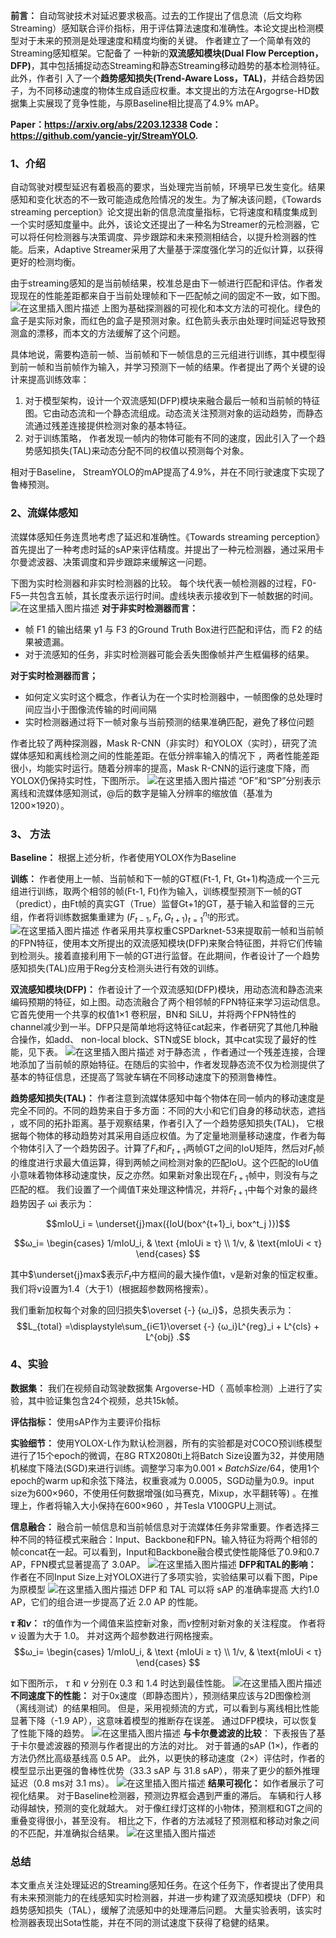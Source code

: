 ﻿**前言：** 自动驾驶技术对延迟要求极高。过去的工作提出了信息流（后文均称Streaming）感知联合评价指标，用于评估算法速度和准确性。本论文提出检测模型对于未来的预测是处理速度和精度均衡的关键。 作者建立了一个简单有效的Streaming感知框架。它配备了 一种新的**双流感知模块(Dual Flow Perception，DFP)**，其中包括捕捉动态Streaming和静态Streaming移动趋势的基本检测特征。此外，作者引 入了一个**趋势感知损失(Trend-Aware Loss，TAL)**，并结合趋势因子，为不同移动速度的物体生成自适应权重。本文提出的方法在Argogrse-HD数据集上实展现了竞争性能，与原Baseline相比提高了4.9% mAP。

**Paper：https://arxiv.org/abs/2203.12338
Code：https://github.com/yancie-yjr/StreamYOLO.**

###  1、介绍
自动驾驶对模型延迟有着极高的要求，当处理完当前帧，环境早已发生变化。结果感知和变化状态的不一致可能造成危险情况的发生。为了解决该问题，《Towards streaming perception》论文提出新的信息流度量指标，它将速度和精度集成到一个实时感知度量中。此外，该论文还提出了一种名为Streamer的元检测器，它可以将任何检测器与决策调度、异步跟踪和未来预测相结合，以提升检测器的性能。后来，Adaptive Streamer采用了大量基于深度强化学习的近似计算，以获得更好的检测均衡。

由于streaming感知的是当前帧结果，校准总是由下一帧进行匹配和评估。作者发现现在的性能差距都来自于当前处理帧和下一匹配帧之间的固定不一致，如下图。
![在这里插入图片描述](https://img-blog.csdnimg.cn/63b65ab97319473d9ed3e3dea4d44b3a.png?x-oss-process=image/watermark,type_d3F5LXplbmhlaQ,shadow_50,text_Q1NETiBAcG9nZ18=,size_20,color_FFFFFF,t_70,g_se,x_16)
上图为基础探测器的可视化和本文方法的可视化。绿色的盒子是实际对象，而红色的盒子是预测对象。红色箭头表示由处理时间延迟导致预测盒的漂移，而本文的方法缓解了这个问题。

具体地说，需要构造前一帧、当前帧和下一帧信息的三元组进行训练，其中模型得到前一帧和当前帧作为输入，并学习预测下一帧的结果。作者提出了两个关键的设计来提高训练效率：

 1. 对于模型架构，设计一个双流感知(DFP)模块来融合最后一帧和当前帧的特征图。它由动态流和一个静态流组成。动态流关注预测对象的运动趋势，而静态流通过残差连接提供检测对象的基本特征。
 2. 对于训练策略， 作者发现一帧内的物体可能有不同的速度，因此引入了一个趋势感知损失(TAL)来动态分配不同的权值以预测每个对象。

相对于Baseline， StreamYOLO的mAP提高了4.9%，并在不同行驶速度下实现了鲁棒预测。

###  2、流媒体感知
流媒体感知任务连贯地考虑了延迟和准确性。《Towards streaming perception》首先提出了一种考虑时延的sAP来评估精度。并提出了一种元检测器，通过采用卡尔曼滤波器、决策调度和异步跟踪来缓解这一问题。
 
下图为实时检测器和非实时检测器的比较。 每个块代表一帧检测器的过程，F0-F5一共包含五帧，其长度表示运行时间。虚线块表示接收到下一帧数据的时间。
![在这里插入图片描述](https://img-blog.csdnimg.cn/78d8b8d377c9444cbfde19a0a950f4eb.png?x-oss-process=image/watermark,type_d3F5LXplbmhlaQ,shadow_50,text_Q1NETiBAcG9nZ18=,size_20,color_FFFFFF,t_70,g_se,x_16)
**对于非实时检测器而言：** 

 - 帧 F1 的输出结果 y1 与 F3 的Ground Truth Box进行匹配和评估，而 F2 的结果被遗漏。
 - 对于流感知的任务，非实时检测器可能会丢失图像帧并产生框偏移的结果。

**对于实时检测器而言；**

 - 如何定义实时这个概念，作者认为在一个实时检测器中，一帧图像的总处理时间应当小于图像流传输的时间间隔
 - 实时检测器通过将下一帧对象与当前预测的结果准确匹配，避免了移位问题
 
 作者比较了两种探测器，Mask R-CNN（非实时）和YOLOX（实时），研究了流媒体感知和离线检测之间的性能差距。在低分辨率输入的情况下 ，两者性能差距很小，均能实时运行。随着分辨率的提高，Mask R-CNN的运行速度下降，而YOLOX仍保持实时性，下图所示。
![在这里插入图片描述](https://img-blog.csdnimg.cn/313fda9883a443abb6f4b7084260f3db.png?x-oss-process=image/watermark,type_d3F5LXplbmhlaQ,shadow_50,text_Q1NETiBAcG9nZ18=,size_20,color_FFFFFF,t_70,g_se,x_16)
“OF”和“SP”分别表示离线和流媒体感知测试，@后的数字是输入分辨率的缩放值（基准为1200×1920）。

###  3、 方法
**Baseline：** 根据上述分析，作者使用YOLOX作为Baseline

**训练：** 作者使用上一帧、当前帧和下一帧的GT框(Ft-1, Ft, Gt+1)构造成一个三元组进行训练，取两个相邻的帧(Ft-1, Ft)作为输入，训练模型预测下一帧的GT（predict），由Ft帧的真实GT（True）监督Gt+1的GT，基于输入和监督的三元组，作者将训练数据集重建为 ${(F_{t-1}, F_t, G_{t+1})}_{t=1}^{n_t}$的形式。
![在这里插入图片描述](https://img-blog.csdnimg.cn/c3c741832d9f43efbd755d02c003d45c.png?x-oss-process=image/watermark,type_d3F5LXplbmhlaQ,shadow_50,text_Q1NETiBAcG9nZ18=,size_20,color_FFFFFF,t_70,g_se,x_16)
作者采用共享权重CSPDarknet-53来提取前一帧和当前帧的FPN特征，使用本文所提出的双流感知模块(DFP)来聚合特征图，并将它们传输到检测头。接着直接利用下一帧的GT进行监督。在此期间，作者设计了一个趋势感知损失(TAL)应用于Reg分支检测头进行有效的训练。

**双流感知模块(DFP)：**  作者设计了一个双流感知(DFP)模块，用动态流和静态流来编码预期的特征，如上图。动态流融合了两个相邻帧的FPN特征来学习运动信息。 它首先使用一个共享的权值1×1 卷积层，BN和 SiLU，并将两个FPN特性的channel减少到一半。DFP只是简单地将这特征cat起来，作者研究了其他几种融合操作，如add、 non-local block、STN或SE block，其中cat实现了最好的性能，见下表。
![在这里插入图片描述](https://img-blog.csdnimg.cn/9976b63aa1054d36be36484dfd79f0ba.png?x-oss-process=image/watermark,type_d3F5LXplbmhlaQ,shadow_50,text_Q1NETiBAcG9nZ18=,size_20,color_FFFFFF,t_70,g_se,x_16)
对于静态流 ，作者通过一个残差连接，合理地添加了当前帧的原始特征。在随后的实验中，作者发现静态流不仅为检测提供了基本的特征信息，还提高了驾驶车辆在不同移动速度下的预测鲁棒性。

**趋势感知损失(TAL)：**  作者注意到流媒体感知中每个物体在同一帧内的移动速度是完全不同的。不同的趋势来自于多方面：不同的大小和它们自身的移动状态，遮挡 ，或不同的拓扑距离。基于观察结果，作者引入了一个趋势感知损失(TAL)， 它根据每个物体的移动趋势对其采用自适应权值。为了定量地测量移动速度，作者为每个物体引入了一个趋势因子。计算了$F_t$和$F_{t+1}$两帧GT之间的IoU矩阵，然后对$F_t$帧的维度进行求最大值运算，得到两帧之间检测对象的匹配IoU。这个匹配的IoU值小意味着物体移动速度快，反之亦然。如果新对象出现在$F_{t+1}$帧中，则没有与之匹配的框。 我们设置了一个阈值T来处理这种情况，并将$F_{t+1}$中每个对象的最终趋势因子 ωi 表示为：

$$mIoU_i = \underset{j}max({IoU(box^{t+1}_i, box^t_j )})$$

$$ω_i= \begin{cases} 1/mIoU_i, & \text {mIoUi ≥ τ} \\ 1/ν, & \text{mIoUi < τ} \end{cases}  $$

其中$\underset{j}max$表示$F_t$中方框间的最大操作值t，ν是新对象的恒定权重。我们将ν设置为1.4（大于1）(根据超参数网格搜索）。

我们重新加权每个对象的回归损失$\overset {-} {ω_i}$，总损失表示为：
$$L_{total} =\displaystyle\sum_{i∈1}\overset {-} {ω_i}L^{reg}_i + L^{cls} + L^{obj} .$$

### 4、实验
**数据集：** 我们在视频自动驾驶数据集 Argoverse-HD（ 高帧率检测）上进行了实验，其中验证集包含24个视频，总共15k帧。

**评估指标：**  使用sAP作为主要评价指标

**实验细节：** 使用YOLOX-L作为默认检测器，所有的实验都是对COCO预训练模型进行了15个epoch的微调，在8G RTX2080ti上将Batch Size设置为32，并使用随机梯度下降法(SGD)来进行训练。调整学习率为$0.001×BatchSize/64$，使用1个epoch的warm up和余弦下降法，权重衰减为 0.0005，SGD动量为0.9。input size为600×960，不使用任何数据增强(如马赛克，Mixup，水平翻转等) 。在推理上，作者将输入大小保持在600×960 ，并Tesla V100GPU上测试。

**信息融合：**  融合前一帧信息和当前帧信息对于流媒体任务非常重要。作者选择三种不同的特征模式来融合：Input、Backbone和FPN。输入特征为将两个相邻的帧concat在一起。可以看到，Input和Backbone融合模式使性能降低了0.9和0.7 AP，FPN模式显著提高了 3.0AP。
![在这里插入图片描述](https://img-blog.csdnimg.cn/38e35438f8414df9ba1274417ca31518.png?x-oss-process=image/watermark,type_d3F5LXplbmhlaQ,shadow_50,text_Q1NETiBAcG9nZ18=,size_20,color_FFFFFF,t_70,g_se,x_16)
**DFP和TAL的影响：** 作者在不同Input Size上对YOLOX进行了多项实验，实验结果可以看下图，Pipe为原模型
![在这里插入图片描述](https://img-blog.csdnimg.cn/91b825d505074c82947f693f1c44c4bf.png?x-oss-process=image/watermark,type_d3F5LXplbmhlaQ,shadow_50,text_Q1NETiBAcG9nZ18=,size_20,color_FFFFFF,t_70,g_se,x_16)
DFP 和 TAL 可以将 sAP 的准确率提高 大约1.0 AP，它们的组合进一步提高了近 2.0 AP 的性能。

**$τ$ 和$ν$：**  $τ$的值作为一个阈值来监控新对象，而$ν$控制对新对象的关注程度。 作者将$ν$ 设置为大于 1.0。 并对这两个超参数进行网格搜索。
$$ω_i= \begin{cases} 1/mIoU_i, & \text {mIoUi ≥ τ} \\ 1/ν, & \text{mIoUi < τ} \end{cases}  $$

如下图所示， $τ$ 和 $ν$ 分别在 0.3 和 1.4 时达到最佳性能。
![在这里插入图片描述](https://img-blog.csdnimg.cn/7fc4c9443d374a728d2d470bc20fbc35.png?x-oss-process=image/watermark,type_d3F5LXplbmhlaQ,shadow_50,text_Q1NETiBAcG9nZ18=,size_20,color_FFFFFF,t_70,g_se,x_16) 
**不同速度下的性能：** 对于0x速度（即静态图片），预测结果应该与2D图像检测（离线测试）的结果相同。 但是，采用视频流的方式，可以看到与离线相比性能显著下降（-1.9 AP），这意味着模型的推断存在误差。 通过DFP模块，可以恢复了性能下降的趋势。
![在这里插入图片描述](https://img-blog.csdnimg.cn/e0e3239601be43aaa417a80b6ff9e60f.png)
**与卡尔曼滤波的比较**： 下表报告了基于卡尔曼滤波器的预测与作者提出的方法的对比。 对于普通的sAP (1×)，作者的方法仍然比高级基线高 0.5 AP。 此外，以更快的移动速度（2×）评估时，作者的模型显示出更强的鲁棒性优势（33.3 sAP 与 31.8 sAP），带来了更少的额外推理延迟（0.8 ms对 3.1 ms）。
![在这里插入图片描述](https://img-blog.csdnimg.cn/de21a79f42ff411ba062e2fda3ca48c7.png)
**结果可视化：**  如作者展示了可视化结果。 对于Baseline检测器，预测边界框会遇到严重的滞后。 车辆和行人移动得越快，预测的变化就越大。 对于像红绿灯这样的小物体，预测框和GT之间的重叠变得很小，甚至没有。 相比之下，作者的方法减轻了预测框和移动对象之间的不匹配，并准确拟合结果。 
![在这里插入图片描述](https://img-blog.csdnimg.cn/7daf5e41e681403aaedfb439bc7cda6f.png?x-oss-process=image/watermark,type_d3F5LXplbmhlaQ,shadow_50,text_Q1NETiBAcG9nZ18=,size_20,color_FFFFFF,t_70,g_se,x_16)
### 总结
本文重点关注处理延迟的Streaming感知任务。在这个任务下，作者提出了使用具有未来预测能力的在线感知实时检测器，并进一步构建了双流感知模块（DFP）和趋势感知损失（TAL），缓解了流感知中的处理滞后问题。 大量实验表明，该实时检测器表现出Sota性能，并在不同的测试速度下获得了稳健的结果。 



